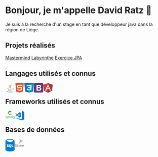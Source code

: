 # Bonjour, je m'appelle David Ratz 👋

Je suis à la recherche d'un stage en tant que développeur java dans la région de Liège.

## Projets réalisés

<div>
<a href="https://davidratz.github.io/MasterMind">Mastermind</a>
<a href="https://github.com/DavidRatz/Labyrinthe">Labyrinthe</a>
<a href="https://github.com/DavidRatz/HotelJPA">Exercice JPA</a>
</div>

## Langages utilisés et connus

<div>
<img align="left" alt="java" width="30px" src="https://raw.githubusercontent.com/DavidRatz/DavidRatz/main/images/java_logo.png" />
<img align="left" alt="html5" width="30px" src="https://raw.githubusercontent.com/DavidRatz/DavidRatz/main/images/HTML5_logo.png" />
<img align="left" alt="css3" width="30px" src="https://raw.githubusercontent.com/DavidRatz/DavidRatz/main/images/css_logo.png" />
<img align="left" alt="bootstrap" width="30px" src="https://raw.githubusercontent.com/DavidRatz/DavidRatz/main/images/bootstrap_logo.png" />
<img align="left" alt="angular" width="30px" src="https://raw.githubusercontent.com/DavidRatz/DavidRatz/main/images/angular_logo.png" />
<br>
</div>

## Frameworks utilisés et connus

<div>
<img align="left" alt="spring" width="30px" src="https://raw.githubusercontent.com/DavidRatz/DavidRatz/main/images/spring_logo.png" />
<img align="left" alt="vscode" width="30px" src="https://raw.githubusercontent.com/DavidRatz/DavidRatz/main/images/vscode_logo.png" />
<br>
</div>

## Bases de données

<div>
<img align="left" alt="sql" width="30px" src="https://raw.githubusercontent.com/DavidRatz/DavidRatz/main/images/sql_logo.png" />
<img align="left" alt="sqlserver" width="30px" src="https://raw.githubusercontent.com/DavidRatz/DavidRatz/main/images/sql_server_logo.png" />
</div>

<!--
**DavidRatz/DavidRatz** is a ✨ _special_ ✨ repository because its `README.md` (this file) appears on your GitHub profile.

Here are some ideas to get you started:

- 🔭 I’m currently working on ...
- 🌱 I’m currently learning ...
- 👯 I’m looking to collaborate on ...
- 🤔 I’m looking for help with ...
- 💬 Ask me about ...
- 📫 How to reach me: ...
- 😄 Pronouns: ...
- ⚡ Fun fact: ...
-->
